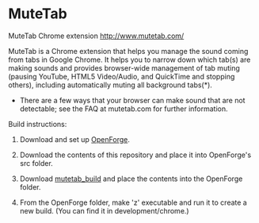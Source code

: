 MuteTab
=======

MuteTab Chrome extension
http://www.mutetab.com/

MuteTab is a Chrome extension that helps you manage the sound coming from tabs in Google Chrome. It helps you to narrow down which tab(s) are making sounds and provides browser-wide management of tab muting (pausing YouTube, HTML5 Video/Audio, and QuickTime and stopping others), including automatically muting all background tabs(*).

* There are a few ways that your browser can make sound that are not detectable; see the FAQ at mutetab.com for further information. 


Build instructions:

1. Download and set up [OpenForge](https://github.com/trigger-corp/browser-extensions).

2. Download the contents of this repository and place it into OpenForge's src folder.

3. Download [mutetab_build](https://github.com/jaredsohn/mutetab_build) and place the contents into the OpenForge folder.

4. From the OpenForge folder, make 'z' executable and run it to create a new build. (You can find it in development/chrome.)
